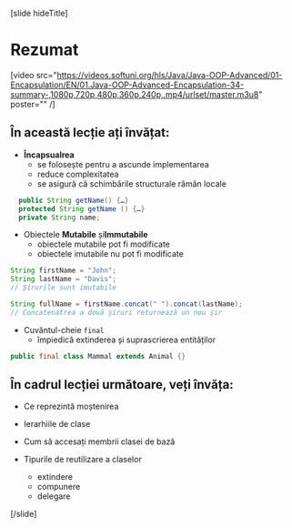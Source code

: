 [slide hideTitle]

# Rezumat

[video src="https://videos.softuni.org/hls/Java/Java-OOP-Advanced/01-Encapsulation/EN/01.Java-OOP-Advanced-Encapsulation-34-summary-,1080p,720p,480p,360p,240p,.mp4/urlset/master.m3u8" poster="" /]

## În această lecție ați învățat:

- **Încapsualrea**
    - se folosește pentru a ascunde implementarea
    - reduce complexitatea
    - se asigură că schimbările structurale rămân locale

```java
  public String getName() {…}
  protected String getName () {…}
  private String name;
```

- Obiectele **Mutabile** și**Immutabile** 
    - obiectele mutabile pot fi modificate
    - obiectele imutabile nu pot fi modificate

```java
String firstName = "John";
String lastName = "Davis";
// Șirurile sunt imutabile

String fullName = firstName.concat(" ").concat(lastName);
// Concatenatrea a două șiruri returnează un nou șir
```

- Cuvântul-cheie `final`
    - împiedică extinderea și suprascrierea entităților

```java
public final class Mammal extends Animal {}
```


## În cadrul lecției următoare, veți învăța:

- Ce reprezintă moștenirea

- Ierarhiile de clase

- Cum să accesați membrii clasei de bază 

- Tipurile de reutilizare a claselor
    - extindere
    - compunere
    - delegare

[/slide]
